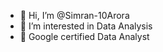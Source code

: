 - 👋 Hi, I’m @Simran-10Arora
- 👀 I’m interested in Data Analysis
- 🌱 Google certified Data Analyst


<!---
Simran-10Arora/Simran-10Arora is a ✨ special ✨ repository because its `README.md` (this file) appears on your GitHub profile.
You can click the Preview link to take a look at your changes.
--->
